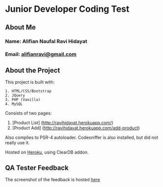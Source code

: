# Junior Developer Coding Test

## About Me

### Name: Alifian Naufal Ravi Hidayat
### Email: alifianravi@gmail.com

## About the Project

This project is built with:

```
1. HTML/CSS/Bootstrap
2. JQuery
3. PHP (Vanilla)
4. MySQL
```

Consists of two pages:

1. [Product List] (http://ravihidayat.herokuapp.com/)
2. [Product Add] (http://ravihidayat.herokuapp.com/add-product)

Also complies to PSR-4 autoloader. Codesniffer is also installed, but did not really use it.

Hosted on [Heroku](heroku.com), using ClearDB addon.

## QA Tester Feedback

The screenshot of the feedback is hosted [here](https://imgur.com/1eY9ALl)